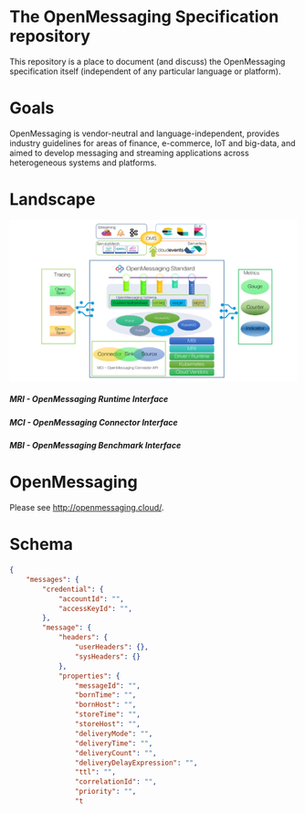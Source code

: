 # The OpenMessaging Specification repository

This repository is a place to document (and discuss) the OpenMessaging specification itself (independent of any particular language or platform).

# Goals
OpenMessaging is vendor-neutral and language-independent, provides industry guidelines for areas of finance, e-commerce, IoT and big-data, and aimed to develop messaging and streaming applications across heterogeneous systems and platforms.

# Landscape
![landscape](assets/images/landscape-0.2.0-alpha.png)
##### MRI - OpenMessaging Runtime Interface
##### MCI - OpenMessaging Connector Interface
##### MBI - OpenMessaging Benchmark Interface

# OpenMessaging
Please see http://openmessaging.cloud/.

# Schema
```json
{
    "messages": {
        "credential": {
            "accountId": "",
            "accessKeyId": "",
        },
        "message": {
            "headers": {
                "userHeaders": {},
                "sysHeaders": {}
            },
            "properties": {
                "messageId": "",
                "bornTime": "",
                "bornHost": "",
                "storeTime": "",
                "storeHost": "",
                "deliveryMode": "",
                "deliveryTime": "",
                "deliveryCount": "",
                "deliveryDelayExpression": "",
                "ttl": "",
                "correlationId": "",
                "priority": "",
                "t
